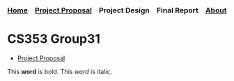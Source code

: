 ### [Home](https://bilgehansandikci.github.io/CS353_Group31/)&emsp;[Project Proposal](https://bilgehansandikci.github.io/CS353_Group31/project_proposal)&emsp;Project Design&emsp;Final Report&emsp;[About](https://bilgehansandikci.github.io/CS353_Group31/about)

CS353 Group31
=

- [Project Proposal](https://bilgehansandikci.github.io/CS353_Group31/project_proposal)


This **word** is bold. This <em>word</em> is italic.


